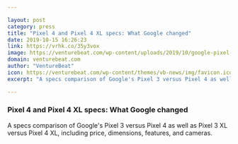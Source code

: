 ```yaml
---

layout: post
category: press
title: "Pixel 4 and Pixel 4 XL specs: What Google changed"
date: 2019-10-15 16:26:23
link: https://vrhk.co/35y3vox
image: https://venturebeat.com/wp-content/uploads/2019/10/google-pixel-4-specs.png?w=1200&strip=all
domain: venturebeat.com
author: "VentureBeat"
icon: https://venturebeat.com/wp-content/themes/vb-news/img/favicon.ico
excerpt: "A specs comparison of Google's Pixel 3 versus Pixel 4 as well as Pixel 3 XL versus Pixel 4 XL, including price, dimensions, features, and cameras."

---
```


### Pixel 4 and Pixel 4 XL specs: What Google changed

A specs comparison of Google's Pixel 3 versus Pixel 4 as well as Pixel 3 XL versus Pixel 4 XL, including price, dimensions, features, and cameras.
